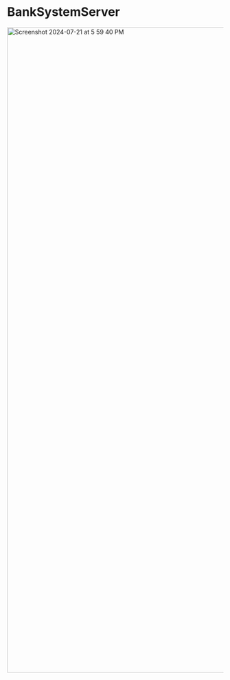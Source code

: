 # BankSystemServer
<img width="1500" alt="Screenshot 2024-07-21 at 5 59 40 PM" src="https://github.com/user-attachments/assets/b048c78e-da9d-4370-a963-ab8156ed2765">
